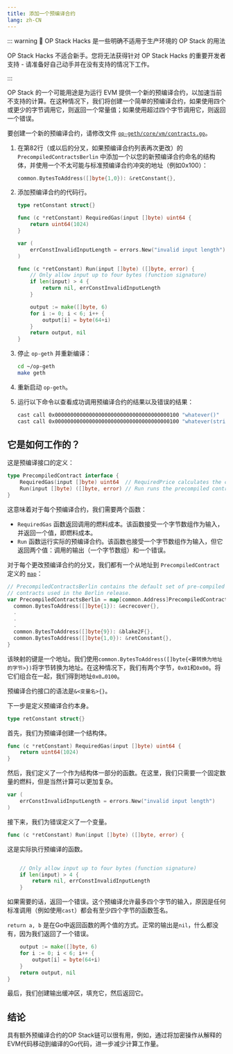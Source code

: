 ```yaml
---
title: 添加一个预编译合约
lang: zh-CN
---
```


::: warning 🚧 OP Stack Hacks 是一些明确不适用于生产环境的 OP Stack 的用法

OP Stack Hacks 不适合新手。您将无法获得针对 OP Stack Hacks 的重要开发者支持 - 请准备好自己动手并在没有支持的情况下工作。

:::

OP Stack 的一个可能用途是为运行 EVM 提供一个新的预编译合约，以加速当前不支持的计算。在这种情况下，我们将创建一个简单的预编译合约，如果使用四个或更少的字节调用它，则返回一个常量值；如果使用超过四个字节调用它，则返回一个错误。

要创建一个新的预编译合约，请修改文件 [`op-geth/core/vm/contracts.go`](https://github.com/ethereum-optimism/op-geth/blob/optimism-history/core/vm/contracts.go)。

1. 在第82行（或以后的分叉，如果预编译合约列表再次更改）的 `PrecompiledContractsBerlin` 中添加一个以您的新预编译合约命名的结构体，并使用一个不太可能与标准预编译合约冲突的地址（例如0x100）：

    ```go
    common.BytesToAddress([]byte{1,0}): &retConstant{},
    ```

1. 添加预编译合约的代码行。

    ```go
    type retConstant struct{}

    func (c *retConstant) RequiredGas(input []byte) uint64 {
        return uint64(1024)
    }

    var (
        errConstInvalidInputLength = errors.New("invalid input length")
    )

    func (c *retConstant) Run(input []byte) ([]byte, error) {
        // Only allow input up to four bytes (function signature)
        if len(input) > 4 {
            return nil, errConstInvalidInputLength
        }

        output := make([]byte, 6)
        for i := 0; i < 6; i++ {
            output[i] = byte(64+i)
        }
        return output, nil
    }
    ```

1. 停止 `op-geth` 并重新编译：

    ```bash
    cd ~/op-geth
    make geth
    ```

1. 重新启动 `op-geth`。

1. 运行以下命令以查看成功调用预编译合约的结果以及错误的结果：

    ```bash
    cast call 0x0000000000000000000000000000000000000100 "whatever()"
    cast call 0x0000000000000000000000000000000000000100 "whatever(string)" "fail"
    ```
## 它是如何工作的？

这是预编译接口的定义：
```go
type PrecompiledContract interface {
	RequiredGas(input []byte) uint64  // RequiredPrice calculates the contract gas use
	Run(input []byte) ([]byte, error) // Run runs the precompiled contract
}
```

这意味着对于每个预编译合约，我们需要两个函数：

- `RequiredGas` 函数返回调用的燃料成本。该函数接受一个字节数组作为输入，并返回一个值，即燃料成本。
- `Run` 函数运行实际的预编译合约。该函数也接受一个字节数组作为输入，但它返回两个值：调用的输出（一个字节数组）和一个错误。

对于每个更改预编译合约的分叉，我们都有一个从地址到 `PrecompiledContract` 定义的 [`map`](https://www.w3schools.com/go/go_maps.php)：

```go
// PrecompiledContractsBerlin contains the default set of pre-compiled Ethereum
// contracts used in the Berlin release.
var PrecompiledContractsBerlin = map[common.Address]PrecompiledContract{
  common.BytesToAddress([]byte{1}): &ecrecover{},
  .
  .
  .
  common.BytesToAddress([]byte{9}): &blake2F{},
  common.BytesToAddress([]byte{1,0}): &retConstant{},
}
```

该映射的键是一个地址。我们使用`common.BytesToAddress([]byte{<要转换为地址的字节>})`将字节转换为地址。在这种情况下，我们有两个字节，`0x01`和`0x00`。将它们组合在一起，我们得到地址`0x0…0100`。

预编译合约接口的语法是`&<变量名>{}`。

下一步是定义预编译合约本身。

```go
type retConstant struct{}
```

首先，我们为预编译创建一个结构体。

```go
func (c *retConstant) RequiredGas(input []byte) uint64 {
    return uint64(1024)
}
```

然后，我们定义了一个作为结构体一部分的函数。在这里，我们只需要一个固定数量的燃料，但是当然计算可以更加复杂。

```go
var (
    errConstInvalidInputLength = errors.New("invalid input length")
)

```

接下来，我们为错误定义了一个变量。

```go
func (c *retConstant) Run(input []byte) ([]byte, error) {
```

这是实际执行预编译的函数。

```go

    // Only allow input up to four bytes (function signature)
    if len(input) > 4 {
        return nil, errConstInvalidInputLength
    }
```

如果需要的话，返回一个错误。这个预编译允许最多四个字节的输入，原因是任何标准调用（例如使用`cast`）都会有至少四个字节的函数签名。

`return a, b` 是在Go中返回函数的两个值的方式。正常的输出是`nil`，什么都没有，因为我们返回了一个错误。

```go
    output := make([]byte, 6)
    for i := 0; i < 6; i++ {
        output[i] = byte(64+i)
    }
    return output, nil
}
```

最后，我们创建输出缓冲区，填充它，然后返回它。

## 结论

具有额外预编译合约的OP Stack链可以很有用，例如，通过将加密操作从解释的EVM代码移动到编译的Go代码，进一步减少计算工作量。
